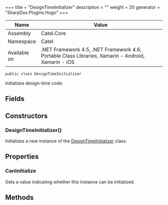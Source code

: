 

+++
title = "DesignTimeInitializer" 
description = ""
weight = 20
generator = "SharpDox.Plugins.Hugo"
+++

Name|Value
---|---
Assembly|Catel.Core
Namespace|Catel
Available on|.NET Framework 4.5, .NET Framework 4.6, Portable Class Libraries, Xamarin - Android, Xamarin - iOS

```
public class DesignTimeInitializer
```

Initializes design-time code.

## Fields

## Constructors

### DesignTimeInitializer()

Initializes a new instance of the [DesignTimeInitializer](#) class.

## Properties

### CanInitialize

Gets a value indicating whether this instance can be initialized.

## Methods

